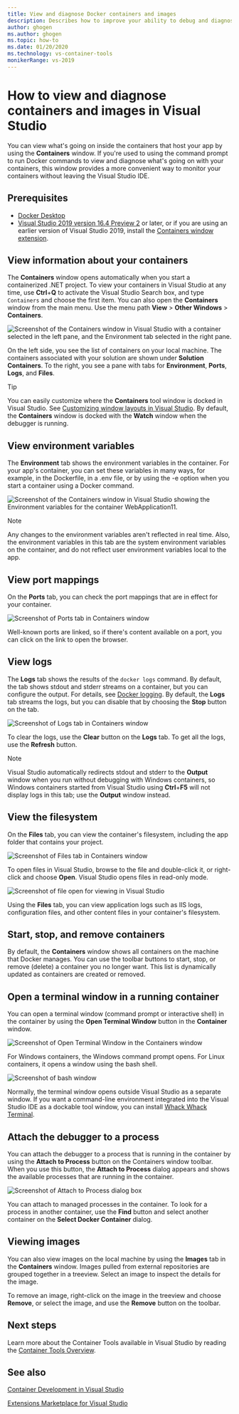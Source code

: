 ```yaml
---
title: View and diagnose Docker containers and images
description: Describes how to improve your ability to debug and diagnose your container-based apps in Visual Studio by using a tool window  to see what's going on inside the containers that host your app.
author: ghogen
ms.author: ghogen
ms.topic: how-to
ms.date: 01/20/2020
ms.technology: vs-container-tools
monikerRange: vs-2019
---
```

# How to view and diagnose containers and images in Visual Studio

You can view what's going on inside the containers that host your app by using the **Containers** window. If you're used to using the command prompt to run Docker commands to view and diagnose what's going on with your containers, this window provides a more convenient way to monitor your containers without leaving the Visual Studio IDE.

## Prerequisites

- [Docker Desktop](https://hub.docker.com/editions/community/docker-ce-desktop-windows)
- [Visual Studio 2019 version 16.4 Preview 2](https://visualstudio.microsoft.com/downloads) or later, or if you are using an earlier version of Visual Studio 2019, install the [Containers window extension](https://marketplace.visualstudio.com/items?itemName=ms-azuretools.vs-containers-tools-extensions).

## View information about your containers

The **Containers** window opens automatically when you start a containerized .NET project. To view your containers in Visual Studio at any time, use **Ctrl**+**Q** to activate the Visual Studio Search box, and type `Containers` and choose the first item. You can also open the **Containers** window from the main menu. Use the menu path  **View** > **Other Windows** > **Containers**.  

![Screenshot of the Containers window in Visual Studio with a container selected in the left pane, and the Environment tab selected in the right pane.](media/view-and-diagnose-containers/container-window.png)

On the left side, you see the list of containers on your local machine. The containers associated with your solution are shown under **Solution Containers**. To the right, you see a pane with tabs for **Environment**, **Ports**, **Logs**, and **Files**.

> [!TIP]
> You can easily customize where the **Containers** tool window is docked in Visual Studio. See [Customizing window layouts in Visual Studio](../ide/customizing-window-layouts-in-visual-studio.md). By default, the **Containers** window is docked with the **Watch** window when the debugger is running.

## View environment variables

The **Environment** tab shows the environment variables in the container. For your app's container, you can set these variables in many ways, for example, in the Dockerfile, in a .env file, or by using the -e option when you start a container using a Docker command.

![Screenshot of the Containers window in Visual Studio showing the Environment variables for the container WebApplication11.](media/view-and-diagnose-containers/containers-environment-vars.png)

> [!NOTE]
> Any changes to the environment variables aren't reflected in real time. Also, the environment variables in this tab are the system environment variables on the container, and do not reflect user environment variables local to the app.

## View port mappings

On the **Ports** tab, you can check the port mappings that are in effect for your container.

![Screenshot of Ports tab in Containers window](media/view-and-diagnose-containers/containers-ports.png)

Well-known ports are linked, so if there's content available on a port, you can click on the link to open the browser.

## View logs

The **Logs** tab shows the results of the `docker logs` command. By default, the tab shows stdout and stderr streams on a container, but you can configure the output. For details, see [Docker logging](https://docs.docker.com/config/containers/logging/).  By default, the **Logs** tab streams the logs, but you can disable that by choosing the **Stop** button on the tab.

![Screenshot of Logs tab in Containers window](media/view-and-diagnose-containers/containers-logs.png)

To clear the logs, use the **Clear** button on the **Logs** tab.  To get all the logs, use the **Refresh** button.

> [!NOTE]
> Visual Studio automatically redirects stdout and stderr to the **Output** window when you run without debugging with Windows containers, so Windows containers started from Visual Studio using **Ctrl**+**F5** will not display logs in this tab; use the **Output** window instead.

## View the filesystem

On the **Files** tab, you can view the container's filesystem, including the app folder that contains your project.

![Screenshot of Files tab in Containers window](media/view-and-diagnose-containers/container-filesystem.png)

To open files in Visual Studio, browse to the file and double-click it, or right-click and choose **Open**. Visual Studio opens files in read-only mode.

![Screenshot of file open for viewing in Visual Studio](media/view-and-diagnose-containers/container-file-open.png)

Using the **Files** tab, you can view application logs such as IIS logs, configuration files, and other content files in your container's filesystem.

## Start, stop, and remove containers

By default, the **Containers** window shows all containers on the machine that Docker manages. You can use the toolbar buttons to start, stop, or remove (delete) a container you no longer want.  This list is dynamically updated as containers are created or removed.

## Open a terminal window in a running container

You can open a terminal window (command prompt or interactive shell) in the container by using the **Open Terminal Window** button in the **Container** window.

![Screenshot of Open Terminal Window in the Containers window](media/view-and-diagnose-containers/containers-open-terminal-window.png)

For Windows containers, the Windows command prompt opens. For Linux containers, it opens a window using the bash shell.

![Screenshot of bash window](media/view-and-diagnose-containers/container-bash-window.png)

Normally, the terminal window opens outside Visual Studio as a separate window. If you want a command-line environment integrated into the Visual Studio IDE as a dockable tool window, you can install [Whack Whack Terminal](https://marketplace.visualstudio.com/items?itemName=DanielGriffen.WhackWhackTerminal).

## Attach the debugger to a process

You can attach the debugger to a process that is running in the container by using the **Attach to Process** button on the Containers window toolbar. When you use this button, the **Attach to Process** dialog appears and shows the available processes that are running in the container.  

![Screenshot of Attach to Process dialog box](media/view-and-diagnose-containers/containers-attach-to-process.jpg)

You can attach to managed processes in the container. To look for a process in another container, use the **Find** button and select another container on the **Select Docker Container** dialog.

## Viewing images

You can also view images on the local machine by using the **Images** tab in the **Containers** window. Images pulled from external repositories are grouped together in a treeview. Select an image to inspect the details for the image.

To remove an image, right-click on the image in the treeview and choose **Remove**, or select the image, and use the **Remove** button on the toolbar.

## Next steps

Learn more about the Container Tools available in Visual Studio by reading the [Container Tools Overview](overview.md).

## See also

[Container Development in Visual Studio](./index.yml)

[Extensions Marketplace for Visual Studio](https://marketplace.visualstudio.com/)